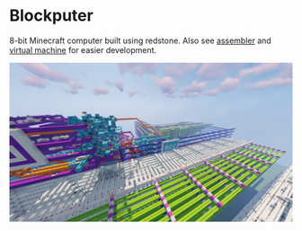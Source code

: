 # Blockputer
8-bit Minecraft computer built using redstone. Also see [assembler](https://github.com/fordcars/BlockputerASM) and [virtual machine](https://github.com/fordcars/BlockputerVM) for easier development.

![Screenshot](https://github.com/fordcars/Blockputer/blob/main/misc/screenshot.png?raw=true)
